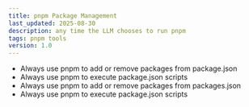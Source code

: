 ```yaml
---
title: pnpm Package Management
last_updated: 2025-08-30
description: any time the LLM chooses to run pnpm
tags: pnpm tools
version: 1.0
---
```


- Always use pnpm to add or remove packages from package.json
- Always use pnpm to execute package.json scripts
- Always use pnpm to add or remove packages from packages.json
- Always use pnpm to execute package.json scripts
